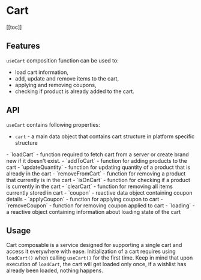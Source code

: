 # Cart

[[toc]]

## Features

`useCart` composition function can be used to:

* load cart information,
* add, update and remove items to the cart,
* applying and removing coupons,
* checking if product is already added to the cart.

## API

`useCart` contains following properties:

- `cart` - a main data object that contains cart structure in platform specific structure
<Content slot-key="cart-interface" />
- `loadCart` - function required to fetch cart from a server or create brand new if it doesn't exist.  
- `addToCart` - function for adding products to the cart
- `updateQuantity` - function for updating quantity of a product that is already in the cart
- `removeFromCart` - function for removing a product that currently is in the cart
- `isOnCart` - function for checking if a product is currently in the cart
- `clearCart` - function for removing all items currently stored in cart
- `coupon` - reactive data object containing coupon details
- `applyCoupon` - function for applying coupon to cart
- `removeCoupon` - function for removing coupon applied to cart
- `loading` - a reactive object containing information about loading state of the cart

## Usage

Cart composable is a service designed for supporting a single cart and access it everywhere with ease.
Initialization of a cart requires using `loadCart()` when calling `useCart()` for the first time. Keep in mind that upon
execution of `loadCart`, the cart will get loaded only once, if a wishlist has already been loaded, nothing happens.  

<Content slot-key="cart-initialization" />
